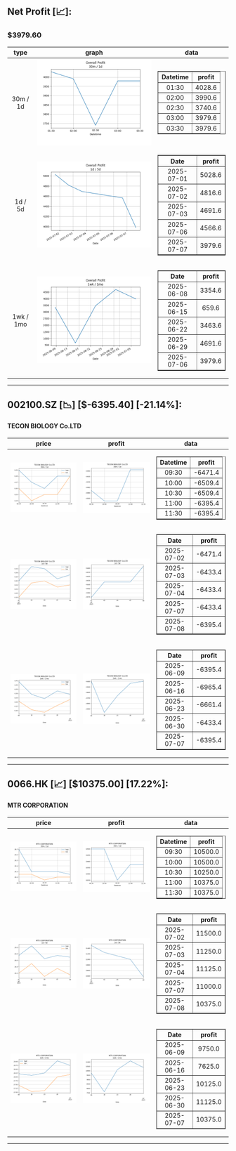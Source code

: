 ## Net Profit [📈]:
### $3979.60
|type|graph|data|
|:---:|:---:|:---:|
|30m / 1d|![net_profit](image/overall_30m-1d.png)|<table border="1" class="dataframe"> <thead> <tr style="text-align: center;"> <th>Datetime</th> <th>profit</th> </tr> </thead> <tbody> <tr> <td>01:30</td> <td>4028.6</td> </tr> <tr> <td>02:00</td> <td>3990.6</td> </tr> <tr> <td>02:30</td> <td>3740.6</td> </tr> <tr> <td>03:00</td> <td>3979.6</td> </tr> <tr> <td>03:30</td> <td>3979.6</td> </tr> </tbody></table>|
|1d / 5d|![net_profit](image/overall_1d-5d.png)|<table border="1" class="dataframe"> <thead> <tr style="text-align: center;"> <th>Date</th> <th>profit</th> </tr> </thead> <tbody> <tr> <td>2025-07-01</td> <td>5028.6</td> </tr> <tr> <td>2025-07-02</td> <td>4816.6</td> </tr> <tr> <td>2025-07-03</td> <td>4691.6</td> </tr> <tr> <td>2025-07-06</td> <td>4566.6</td> </tr> <tr> <td>2025-07-07</td> <td>3979.6</td> </tr> </tbody></table>|
|1wk / 1mo|![net_profit](image/overall_1wk-1mo.png)|<table border="1" class="dataframe"> <thead> <tr style="text-align: center;"> <th>Date</th> <th>profit</th> </tr> </thead> <tbody> <tr> <td>2025-06-08</td> <td>3354.6</td> </tr> <tr> <td>2025-06-15</td> <td>659.6</td> </tr> <tr> <td>2025-06-22</td> <td>3463.6</td> </tr> <tr> <td>2025-06-29</td> <td>4691.6</td> </tr> <tr> <td>2025-07-06</td> <td>3979.6</td> </tr> </tbody></table>|
---
## 002100.SZ [📉] [$-6395.40] [-21.14%]:
#### TECON BIOLOGY Co.LTD
|price|profit|data|
|:---:|:---:|:---:|
|![price](image/002100.SZ_30m-1d_price.png)|![profit](image/002100.SZ_30m-1d_profit.png)|<table border="1" class="dataframe"> <thead> <tr style="text-align: center;"> <th>Datetime</th> <th>profit</th> </tr> </thead> <tbody> <tr> <td>09:30</td> <td>-6471.4</td> </tr> <tr> <td>10:00</td> <td>-6509.4</td> </tr> <tr> <td>10:30</td> <td>-6509.4</td> </tr> <tr> <td>11:00</td> <td>-6395.4</td> </tr> <tr> <td>11:30</td> <td>-6395.4</td> </tr> </tbody></table>|
|![price](image/002100.SZ_1d-5d_price.png)|![profit](image/002100.SZ_1d-5d_profit.png)|<table border="1" class="dataframe"> <thead> <tr style="text-align: center;"> <th>Date</th> <th>profit</th> </tr> </thead> <tbody> <tr> <td>2025-07-02</td> <td>-6471.4</td> </tr> <tr> <td>2025-07-03</td> <td>-6433.4</td> </tr> <tr> <td>2025-07-04</td> <td>-6433.4</td> </tr> <tr> <td>2025-07-07</td> <td>-6433.4</td> </tr> <tr> <td>2025-07-08</td> <td>-6395.4</td> </tr> </tbody></table>|
|![price](image/002100.SZ_1wk-1mo_price.png)|![profit](image/002100.SZ_1wk-1mo_profit.png)|<table border="1" class="dataframe"> <thead> <tr style="text-align: center;"> <th>Date</th> <th>profit</th> </tr> </thead> <tbody> <tr> <td>2025-06-09</td> <td>-6395.4</td> </tr> <tr> <td>2025-06-16</td> <td>-6965.4</td> </tr> <tr> <td>2025-06-23</td> <td>-6661.4</td> </tr> <tr> <td>2025-06-30</td> <td>-6433.4</td> </tr> <tr> <td>2025-07-07</td> <td>-6395.4</td> </tr> </tbody></table>|
---
## 0066.HK [📈] [$10375.00] [17.22%]:
#### MTR CORPORATION
|price|profit|data|
|:---:|:---:|:---:|
|![price](image/0066.HK_30m-1d_price.png)|![profit](image/0066.HK_30m-1d_profit.png)|<table border="1" class="dataframe"> <thead> <tr style="text-align: center;"> <th>Datetime</th> <th>profit</th> </tr> </thead> <tbody> <tr> <td>09:30</td> <td>10500.0</td> </tr> <tr> <td>10:00</td> <td>10500.0</td> </tr> <tr> <td>10:30</td> <td>10250.0</td> </tr> <tr> <td>11:00</td> <td>10375.0</td> </tr> <tr> <td>11:30</td> <td>10375.0</td> </tr> </tbody></table>|
|![price](image/0066.HK_1d-5d_price.png)|![profit](image/0066.HK_1d-5d_profit.png)|<table border="1" class="dataframe"> <thead> <tr style="text-align: center;"> <th>Date</th> <th>profit</th> </tr> </thead> <tbody> <tr> <td>2025-07-02</td> <td>11500.0</td> </tr> <tr> <td>2025-07-03</td> <td>11250.0</td> </tr> <tr> <td>2025-07-04</td> <td>11125.0</td> </tr> <tr> <td>2025-07-07</td> <td>11000.0</td> </tr> <tr> <td>2025-07-08</td> <td>10375.0</td> </tr> </tbody></table>|
|![price](image/0066.HK_1wk-1mo_price.png)|![profit](image/0066.HK_1wk-1mo_profit.png)|<table border="1" class="dataframe"> <thead> <tr style="text-align: center;"> <th>Date</th> <th>profit</th> </tr> </thead> <tbody> <tr> <td>2025-06-09</td> <td>9750.0</td> </tr> <tr> <td>2025-06-16</td> <td>7625.0</td> </tr> <tr> <td>2025-06-23</td> <td>10125.0</td> </tr> <tr> <td>2025-06-30</td> <td>11125.0</td> </tr> <tr> <td>2025-07-07</td> <td>10375.0</td> </tr> </tbody></table>|
---
